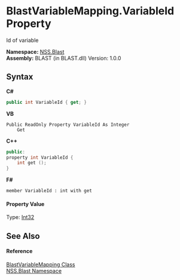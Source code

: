 # BlastVariableMapping.VariableId Property 
 

Id of variable

**Namespace:**&nbsp;<a href="88b55311-4a89-0894-e27a-e157e443c7f7">NSS.Blast</a><br />**Assembly:**&nbsp;BLAST (in BLAST.dll) Version: 1.0.0

## Syntax

**C#**<br />
``` C#
public int VariableId { get; }
```

**VB**<br />
``` VB
Public ReadOnly Property VariableId As Integer
	Get
```

**C++**<br />
``` C++
public:
property int VariableId {
	int get ();
}
```

**F#**<br />
``` F#
member VariableId : int with get

```


#### Property Value
Type: <a href="https://docs.microsoft.com/dotnet/api/system.int32" target="_blank" rel="noopener noreferrer">Int32</a>

## See Also


#### Reference
<a href="eb361662-785e-bcaa-4025-53c4d56c26e1">BlastVariableMapping Class</a><br /><a href="88b55311-4a89-0894-e27a-e157e443c7f7">NSS.Blast Namespace</a><br />